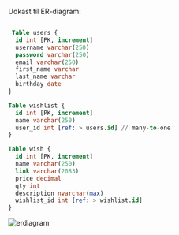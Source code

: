 Udkast til ER-diagram:

```sql

 Table users {
  id int [PK, increment]
  username varchar(250)
  password varchar(250)
  email varchar(250)
  first_name varchar 
  last_name varchar 
  birthday date
}

Table wishlist {
  id int [PK, increment]
  name varchar(250)
  user_id int [ref: > users.id] // many-to-one
}

Table wish {
  id int [PK, increment]
  name varchar(250)
  link varchar(2083)
  price decimal
  qty int
  description nvarchar(max)
  wishlist_id int [ref: > wishlist.id]
}
``` 

![erdiagram](https://user-images.githubusercontent.com/113039777/228004268-d05c3b75-cf9e-4793-a62f-abde39a81b1b.png)
